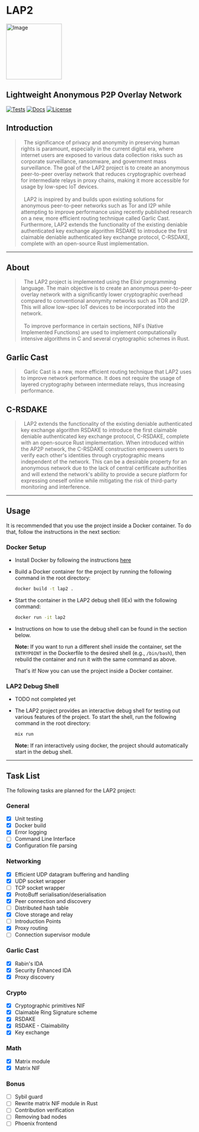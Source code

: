 # **LAP2**
<img src="https://user-images.githubusercontent.com/42644807/234358607-a11e2223-3ddf-489d-af27-5392e65dc4a5.png" alt="Image" width="150" height="150">

## **Lightweight Anonymous P2P Overlay Network**
[![Tests](https://img.shields.io/github/actions/workflow/status/r1ghtwr0ng/lap2/.github/workflows/elixir.yml?branch=master&label=Elixir%20CI&logo=github)](https://github.com/r1ghtwr0ng/lap2/actions/workflows/elixir.yml)
[![Docs](https://img.shields.io/badge/Docs-LAP2%20Docs-blue)](https://r1ghtwr0ng.github.io/lap2/LAP2.html)
[![License](https://badgen.net/badge/License/MIT/blue)](https://opensource.org/licenses/MIT)
## **Introduction**


> &nbsp;&nbsp;The significance of privacy and anonymity in preserving human rights is paramount, especially in the current digital era, where internet users are exposed to various data collection risks such as corporate surveillance, ransomware, and government mass surveillance. The goal of the LAP2 project is to create an anonymous peer-to-peer overlay network that reduces cryptographic overhead for intermediate relays in proxy chains, making it more accessible for usage by low-spec IoT devices. <br><br>
&nbsp;&nbsp;LAP2 is inspired by and builds upon existing solutions for anonymous peer-to-peer networks such as Tor and I2P while attempting to improve performance using recently published research on a new, more efficient routing technique called Garlic Cast. Furthermore, LAP2 extends the functionality of the existing deniable authenticated key exchange algorithm RSDAKE to introduce the first claimable deniable authenticated key exchange protocol, C-RSDAKE, complete with an open-source Rust implementation.
---
## **About**

> &nbsp;&nbsp;The LAP2 project is implemented using the Elixir programming language. The main objective is to create an anonymous peer-to-peer overlay network with a significantly lower cryptographic overhead compared to conventional anonymity networks such as TOR and I2P. This will allow low-spec IoT devices to be incorporated into the network.<br><br>
&nbsp;&nbsp;To improve performance in certain sections, NIFs (Native Implemented Functions) are used to implement computationally intensive algorithms in C and several cryptographic schemes in Rust.

## **Garlic Cast**

> &nbsp;&nbsp;Garlic Cast is a new, more efficient routing technique that LAP2 uses to improve network performance. It does not require the usage of layered cryptography between intermediate relays, thus increasing performance.

## **C-RSDAKE**

> &nbsp;&nbsp;LAP2 extends the functionality of the existing deniable authenticated key exchange algorithm RSDAKE to introduce the first claimable deniable authenticated key exchange protocol, C-RSDAKE, complete with an open-source Rust implementation. When introduced within the AP2P network, the C-RSDAKE construction empowers users to verify each other's identities through cryptographic means independent of the network. This can be a desirable property for an anonymous network due to the lack of central certificate authorities and will extend the network's ability to provide a secure platform for expressing oneself online while mitigating the risk of third-party monitoring and interference.
---
## **Usage** 

It is recommended that you use the project inside a Docker container. To do that, follow the instructions in the next section:

### **Docker Setup**
- Install Docker by following the instructions [here](https://docs.docker.com/get-docker/)

- Build a Docker container for the project by running the following command in the root directory:

    ```bash
    docker build -t lap2 .
    ```
- Start the container in the LAP2 debug shell (IEx) with the following command:

    ```bash
    docker run -it lap2
    ```
- Instructions on how to use the debug shell can be found in the section below.

    **Note:** If you want to run a different shell inside the container, set the `ENTRYPOINT` in the Dockerfile to the desired shell (e.g., `/bin/bash`), then rebuild the container and run it with the same command as above.

    That's it! Now you can use the project inside a Docker container.

### **LAP2 Debug Shell**
- TODO not completed yet
- The LAP2 project provides an interactive debug shell for testing out various features of the project. To start the shell, run the following command in the root directory:

    ```bash
    mix run
    ```
    **Note:** If ran interactively using docker, the project should automatically start in the debug shell.
---
## **Task List**

The following tasks are planned for the LAP2 project:

### **General**

- [x] Unit testing
- [x] Docker build
- [x] Error logging
- [ ] Command Line Interface
- [x] Configuration file parsing

### **Networking**

- [x] Efficient UDP datagram buffering and handling
- [x] UDP socket wrapper
- [ ] TCP socket wrapper
- [x] ProtoBuff serialisation/deserialisation
- [x] Peer connection and discovery
- [ ] Distributed hash table
- [x] Clove storage and relay
- [ ] Introduction Points
- [x] Proxy routing
- [ ] Connection supervisor module

### **Garlic Cast**

- [x] Rabin's IDA
- [x] Security Enhanced IDA
- [x] Proxy discovery

### **Crypto**

- [x] Cryptographic primitives NIF
- [x] Claimable Ring Signature scheme
- [x] RSDAKE
- [x] RSDAKE - Claimability
- [x] Key exchange

### **Math**

- [x] Matrix module
- [x] Matrix NIF

### **Bonus**
- [ ] Sybil guard
- [ ] Rewrite matrix NIF module in Rust
- [ ] Contribution verification
- [ ] Removing bad nodes
- [ ] Phoenix frontend
